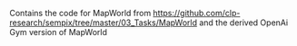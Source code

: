 Contains the code for MapWorld from https://github.com/clp-research/sempix/tree/master/03_Tasks/MapWorld and the derived OpenAi Gym version of MapWorld